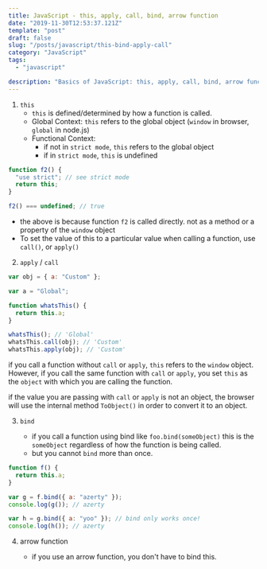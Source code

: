 ```yaml
---
title: JavaScript - this, apply, call, bind, arrow function
date: "2019-11-30T12:53:37.121Z"
template: "post"
draft: false
slug: "/posts/javascript/this-bind-apply-call"
category: "JavaScript"
tags:
  - "javascript"

description: "Basics of JavaScript: this, apply, call, bind, arrow function"
---
```


1. `this`
   - `this` is defined/determined by how a function is called.
   - Global Context: `this` refers to the global object (`window` in browser, `global` in node.js)
   - Functional Context:
     - if not in `strict mode`, `this` refers to the global object
     - if in `strict mode`, `this` is undefined

```javascript
function f2() {
  "use strict"; // see strict mode
  return this;
}

f2() === undefined; // true
```

- the above is because function `f2` is called directly. not as a method or a property of the `window` object
- To set the value of this to a particular value when calling a function, use `call()`, or `apply()`

2. `apply` / `call`

```javascript
var obj = { a: "Custom" };

var a = "Global";

function whatsThis() {
  return this.a;
}

whatsThis(); // 'Global'
whatsThis.call(obj); // 'Custom'
whatsThis.apply(obj); // 'Custom'
```

if you call a function without `call` or `apply`, `this` refers to the `window` object. However, if you call the same function with `call` or `apply`, you set `this` as the `object` with which you are calling the function.

if the value you are passing with `call` or `apply` is not an object, the browser will use the internal method `ToObject()` in order to convert it to an object.

3. `bind`

   - if you call a function using bind like `foo.bind(someObject)` this is the `someObject` regardless of how the function is being called.
   - but you cannot `bind` more than once.

```javascript
function f() {
  return this.a;
}

var g = f.bind({ a: "azerty" });
console.log(g()); // azerty

var h = g.bind({ a: "yoo" }); // bind only works once!
console.log(h()); // azerty
```

4. arrow function

   - if you use an arrow function, you don't have to bind this.
